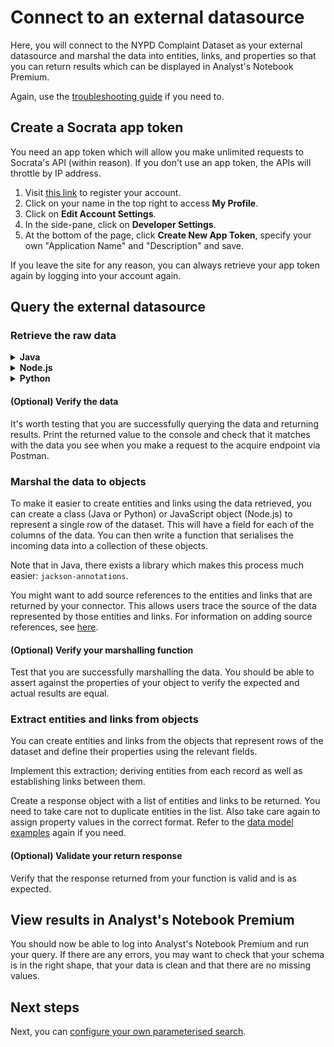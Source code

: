 # Connect to an external datasource

Here, you will connect to the NYPD Complaint Dataset as your external datasource and marshal the data into entities, links, and properties so that you can return results which can be displayed in Analyst's Notebook Premium.

Again, use the [troubleshooting guide](./troubleshoot.md) if you need to.

## Create a Socrata app token

You need an app token which will allow you make unlimited requests to Socrata's API (within reason). If you don't use an app token, the APIs will throttle by IP address.
1. Visit [this link](https://data.cityofnewyork.us/profile/app_tokens) to register your account.
2. Click on your name in the top right to access **My Profile**.
3. Click on **Edit Account Settings**.
4. In the side-pane, click on **Developer Settings**.
5. At the bottom of the page, click **Create New App Token**, specify your own "Application Name" and "Description" and save.

If you leave the site for any reason, you can always retrieve your app token again by logging into your account again.

## Query the external datasource
### Retrieve the raw data

<details><summary><strong>Java</strong></summary>
<p>

Look at the version of code in the `stage3/nypd-connector` directory. There are changes to `ConnectorController` and the `application.properties` file. Apply these to your code manually or copy over these two files. If you're copying them, you may need to change the paths of the endpoints defined in `ConnectorController`.

In `application.properties` shown below, specify the NYPD Complaint Dataset API resource for the `socrata.url` key as the URL in the comment and your Socrata API Token for the `socrata.api.token` key.

```properties
server.port=9081

# Resource URL, for example https://data.cityofnewyork.us/resource/7x9x-zpz6.json
socrata.url=

# API Token. Create a Socrata account and create an API Token. Paste it here
socrata.api.token=
```

You need to implement the `ExternalConnectorDataService` and `SocrataResponseData` classes so that they retrieve data from the NYPD Complaint Dataset and use it to create entities and links to be returned to i2 Analyze. It should not be necessary to modify the example `SocrataClient`.

The dataset can be queried using **SoQL** (Socrata Query Language). To do this, you must construct a URL with specified parameters (if necessary) to retrieve the data. By default, a `$limit` parameter has been set to the value of `1` to restrict the number of records retrieved. It's best to keep this value small to reduce the response time of each request until you are more comfortable with SoQL.

```java
final Map<String, Object> params = new HashMap<>();
params.put("limitValue", 1); // Only returning 1 entity for the moment. increase when ready
final String url = "?$limit={limitValue}";

// Make the request and map the whole response body as a string so that you can
// see what is returned
// TODO: Remove this since it's just for debugging
System.out.println(socrataClient.get(url, String.class, params));
```
</p>
</details>

<details><summary><strong>Node.js</strong></summary>
<p>

* Look at the version of code in the `stage3/nypd-connector` directory. This includes:
  * Changes to `acquire.js` route;
  * A new `socrata-config.js` file;
  * A new `socrata-data-service.js` file;
* `socrata-config.js` is where the NYPD Complaint Dataset API resource and the Socrata token are defined.
  ```js
  module.exports = {
    url: "https://data.cityofnewyork.us/resource/7x9x-zpz6.json",
    token: "SET YOUR TOKEN"
  };
  ```
* `socrata-data-service.js` contains functions to query NYPD Complaint Dataset.
  The dataset can be queried using **SoQL** (Socrata Query Language). To do this, you must construct a URL with specified parameters (if necessary) to retrieve the data.
  By default, a `$limit` parameter has been set to the value of `1` to restrict the number of records retrieved. It's best to keep this value small to reduce the response time of each request until you are more comfortable with SoQL.
  ```js
  const URL = `${socrata.url}?$$app_token=${socrata.token}&$limit=${limitValue}`;
  ```
* Open the code from the `stage3/nypd-connector` in VSCode, or any IDE of your choice,  and start the connector.
* You need to map the data received into entities and links and return them to i2 Analyze.

</p>
</details>

<details><summary><strong>Python</strong></summary>
<p>

Look at the version of code in the `stage3/nypd-connector` directory. Changes have been made to `controller.py` and there is now an additional resource file: `application.yml`. Apply these to your code manually or copy over these two files. If you're copying them, you may need to change the paths of the endpoints defined in `controller.py`.

In `application.yml` shown below, specify the NYPD Complaint Dataset API resource for the `socrata.url` key as the URL in the comment and your Socrata API Token for the `socrata.token` key.

```properties
socrata:
  url: https://data.cityofnewyork.us/resource/7x9x-zpz6.json
  token: # Replace with Socrata API token
```

You need to implement the `query_external_datasource` function in `service.py` so that it retrieves data from the NYPD Complaint Dataset and uses it to create entities and links to be returned to i2 Analyze.

The dataset can be queried using **SoQL** (Socrata Query Language). To do this, you must construct a URL with specified parameters (if necessary) to retrieve the data. By default, a `$limit` parameter has been set to the value of `1` to restrict the number of records retrieved. It's best to keep this value small to reduce the response time of each request until you are more comfortable with SoQL.

```python
with open('static/application.yml') as yml_file:
    config = yaml.safe_load(yml_file)

base_url = config['socrata']['url']
api_token = config['socrata']['token']

limit = 1
request_url = f"{base_url}?$limit={limit}"

x = requests.get(request_url, headers = { 'X-App-Token': api_token })
```

</p>
</details>

#### (Optional) Verify the data

It's worth testing that you are successfully querying the data and returning results. Print the returned value to the console and check that it matches with the data you see when you make a request to the acquire endpoint via Postman.

### Marshal the data to objects

To make it easier to create entities and links using the data retrieved, you can create a class (Java or Python) or JavaScript object (Node.js) to represent a single row of the dataset. This will have a field for each of the columns of the data. You can then write a function that serialises the incoming data into a collection of these objects.

Note that in Java, there exists a library which makes this process much easier: `jackson-annotations`.

You might want to add source references to the entities and links that are returned by your connector. This allows users trace the source of the data represented by those entities and links. For information on adding source references, see [here](./source-references.md).

#### (Optional) Verify your marshalling function

Test that you are successfully marshalling the data. You should be able to assert against the properties of your object to verify the expected and actual results are equal.

### Extract entities and links from objects

You can create entities and links from the objects that represent rows of the dataset and define their properties using the relevant fields.

Implement this extraction; deriving entities from each record as well as establishing links between them.

Create a response object with a list of entities and links to be returned. You need to take care not to duplicate entities in the list. Also take care again to assign property values in the correct format. Refer to the [data model examples](./data-model.md) again if you need.

#### (Optional) Validate your return response

Verify that the response returned from your function is valid and is as expected.

## View results in Analyst's Notebook Premium

You should now be able to log into Analyst's Notebook Premium and run your query. If there are any errors, you may want to check that your schema is in the right shape, that your data is clean and that there are no missing values.

## Next steps
Next, you can [configure your own parameterised search](./parameterised-search.md).
